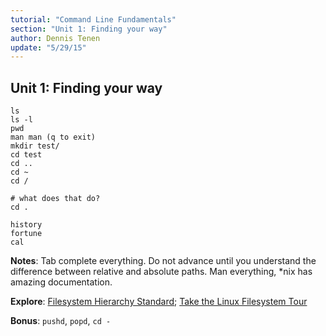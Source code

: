 ```yaml
---
tutorial: "Command Line Fundamentals"
section: "Unit 1: Finding your way"
author: Dennis Tenen
update: "5/29/15"
---
```


## Unit 1: Finding your way

```
ls
ls -l
pwd
man man (q to exit)
mkdir test/
cd test
cd ..
cd ~
cd /

# what does that do?
cd .

history
fortune
cal
```

**Notes**: Tab complete everything. Do not advance until you understand the difference
between relative and absolute paths. Man everything, *nix has amazing
documentation.

**Explore**: [Filesystem Hierarchy Standard](http://www.pathname.com/fhs/); 
[Take the Linux Filesystem Tour](http://web.archive.org/web/20140224004333/http://tuxradar.com/content/take-linux-filesystem-tour/#null)

**Bonus**: `pushd`, `popd`, `cd -`
